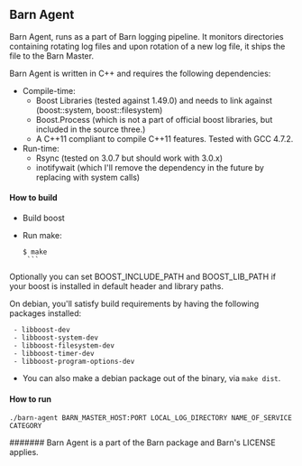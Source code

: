 Barn Agent
--------

Barn Agent, runs as a part of Barn logging pipeline. It monitors directories containing rotating log files and upon rotation of a new log file, it ships the file to the Barn Master. 

Barn Agent is written in C++ and requires the following dependencies:

* Compile-time:
  - Boost Libraries (tested against 1.49.0) and needs to link against (boost::system, boost::filesystem)
  - Boost.Process (which is not a part of official boost libraries, but included in the source three.)
  - A C++11 compliant to compile C++11 features. Tested with GCC 4.7.2.
* Run-time:
  - Rsync (tested on 3.0.7 but should work with 3.0.x)
  - inotifywait (which I'll remove the dependency in the future by replacing with system calls)


#### How to build

* Build boost
* Run make:

     ```
     $ make
      ```

Optionally you can set BOOST_INCLUDE_PATH and BOOST_LIB_PATH if your boost is installed in default header and library paths.

  On debian, you'll satisfy build requirements by having the following packages installed:
      
     - libboost-dev
     - libboost-system-dev 
     - libboost-filesystem-dev 
     - libboost-timer-dev 
     - libboost-program-options-dev      
      
* You can also make a debian package out of the binary, via ```make dist```.


#### How to run

```
./barn-agent BARN_MASTER_HOST:PORT LOCAL_LOG_DIRECTORY NAME_OF_SERVICE CATEGORY
```

####### Barn Agent is a part of the Barn package and Barn's LICENSE applies.
